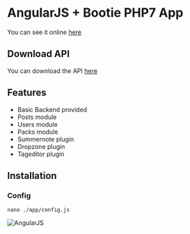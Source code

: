 # AngularJS + Bootie PHP7 App

You can see it online [here](http://bootie-angularjs.devmeta.net)

## Download API

You can download the API [here](https://github.com/devmeta/bootie-angular-api)

## Features

- Basic Backend provided
- Posts module
- Users module
- Packs module
- Summernote plugin
- Dropzone plugin
- Tageditor plugin

## Installation

### Config

```
nano ./app/config.js
```

![AngularJS](http://ivanmiranda.me/html/images/blog/angular.png)